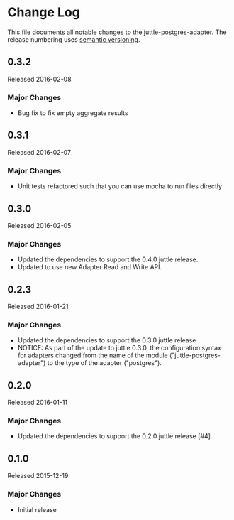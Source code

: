 # Change Log
This file documents all notable changes to the juttle-postgres-adapter. The release numbering uses [semantic versioning](http://semver.org).

## 0.3.2
Released 2016-02-08

### Major Changes
- Bug fix to fix empty aggregate results

## 0.3.1
Released 2016-02-07

### Major Changes
- Unit tests refactored such that you can use mocha to run files directly

## 0.3.0
Released 2016-02-05

### Major Changes
- Updated the dependencies to support the 0.4.0 juttle release.
- Updated to use new Adapter Read and Write API.

## 0.2.3
Released 2016-01-21

### Major Changes
- Updated the dependencies to support the 0.3.0 juttle release
- NOTICE: As part of the update to juttle 0.3.0, the configuration syntax for adapters changed from the name of the module ("juttle-postgres-adapter") to the type of the adapter ("postgres").

## 0.2.0
Released 2016-01-11

### Major Changes
- Updated the dependencies to support the 0.2.0 juttle release [#4]

## 0.1.0
Released 2015-12-19

### Major Changes
- Initial release
